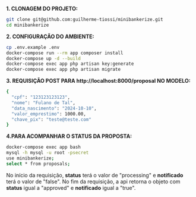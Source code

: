 **1. CLONAGEM DO PROJETO:**

```bash
git clone git@github.com:guilherme-tiossi/minibankerize.git
cd minibankerize
```

**2. CONFIGURAÇÃO DO AMBIENTE:**

```bash
cp .env.example .env
docker-compose run --rm app composer install
docker-compose up -d --build
docker-compose exec app php artisan key:generate
docker-compose exec app php artisan migrate
```

**3. REQUISIÇÃO POST PARA http://localhost:8000/proposal NO MODELO:**

```bash
{
  "cpf": "123123123123",
  "nome": "Fulano de Tal",
  "data_nascimento": "2024-10-10",
  "valor_emprestimo": 1000.00,
  "chave_pix": "teste@teste.com"
}
```

**4.PARA ACOMPANHAR O STATUS DA PROPOSTA:**

```bash
docker-compose exec app bash
mysql -h mysql -u root -psecret
use minibankerize;
select * from proposals;
```

No início da requisição, **status** terá o valor de "processing" e **notificado** terá o valor de "false".
No fim da requisição, a api retorna o objeto com **status** igual a "approved" e **notificado** igual a "true".
